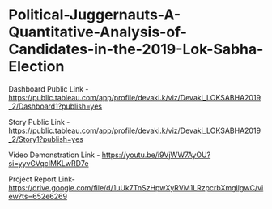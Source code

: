 # Political-Juggernauts-A-Quantitative-Analysis-of-Candidates-in-the-2019-Lok-Sabha-Election


Dashboard Public Link - https://public.tableau.com/app/profile/devaki.k/viz/Devaki_LOKSABHA2019_2/Dashboard1?publish=yes

Story Public Link - https://public.tableau.com/app/profile/devaki.k/viz/Devaki_LOKSABHA2019_2/Story1?publish=yes

Video Demonstration Link - https://youtu.be/i9VjWW7AyOU?si=yyvGVqcIMKLwRD7e

Project Report Link- https://drive.google.com/file/d/1uUk7TnSzHpwXyRVM1LRzpcrbXmglIgwC/view?ts=652e6269 
